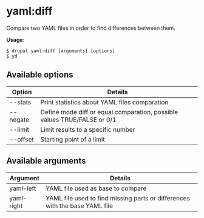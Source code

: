 # yaml:diff
Compare two YAML files in order to find differences between them.

**Usage:**
```
$ drupal yaml:diff [arguments] [options] 
$ yd  
```

## Available options
Option | Details
-------|-------------
--stats | Print statistics about YAML files comparation
--negate | Define mode diff or equal comparation, possible values TRUE/FALSE or 0/1
--limit | Limit results to a specific number
--offset | Starting point of a limit

## Available arguments
Argument | Details
---------|-------------
yaml-left | YAML file used as base to compare
yaml-right | YAML file used to find missing parts or differences with the base YAML file
